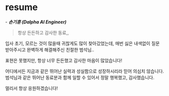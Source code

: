 # resume

\- ***손기훈 (Dalpha AI Engineer)***
> 항상 든든하고 감사한 동료,,

입사 초기, 모르는 것이 많을때 귀찮게도 많이 찾아갔었는데,
매번 싫은 내색없이 질문 받아주시고 완벽하게 해결해주신 친절한 범석님..

표현은 못했지만, 항상 너무 든든했고 감사한 마음이 많았습니다!

어디에서든 지금과 같은 뛰어난 실력과 성실함으로 성장하시리라 믿어 의심치 않습니다.
범석님과 같은 뛰어난 동료분과 함께 일할 수 있어서 정말 행복했고, 감사했습니다.

멀리서 항상 응원하겠습니다!
